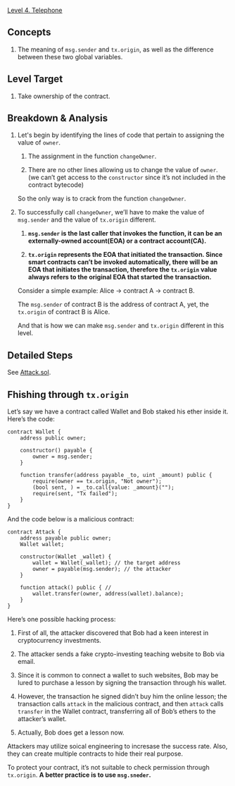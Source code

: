 [Level 4. Telephone](https://ethernaut.openzeppelin.com/level/0x2C2307bb8824a0AbBf2CC7D76d8e63374D2f8446)

## Concepts

1. The meaning of `msg.sender` and `tx.origin`, as well as the difference between these two global variables.

## Level Target

1. Take ownership of the contract.

## Breakdown & Analysis

1. Let's begin by identifying the lines of code that pertain to assigning the value of `owner`.

    1. The assignment in the function `changeOwner`.
   
    2. There are no other lines allowing us to change the value of `owner`. (we can’t get access to the `constructor` since it’s not included in the contract bytecode)
    
    So the only way is to crack from the function `changeOwner`.
    
2. To successfully call `changeOwner`, we’ll have to make the value of `msg.sender` and the value of `tx.origin` different.

    1. **`msg.sender` is the last caller that invokes the function, it can be an externally-owned account(EOA) or a contract account(CA).**
   
    2. **`tx.origin` represents the EOA that initiated the transaction. Since smart contracts can’t be invoked automatically, there will be an EOA that initiates the transaction, therefore the `tx.origin` value always refers to the original EOA that started the transaction.**
        
    Consider a simple example: Alice → contract A → contract B.
        
    The `msg.sender` of contract B is the address of contract A, yet, the `tx.origin` of contract B is Alice.
        
    And that is how we can make `msg.sender` and `tx.origin` different in this level.
        

## Detailed Steps

See [Attack.sol](https://github.com/timou0911/Ethernat-Solution-and-Explanation/blob/main/4.%20Telephone%20%E2%98%85%E2%98%86%E2%98%86%E2%98%86%E2%98%86/Attack.sol).

## Fhishing through `tx.origin`

Let’s say we have a contract called Wallet and Bob staked his ether inside it. Here’s the code:

```Solidity
contract Wallet {
    address public owner;

    constructor() payable {
        owner = msg.sender;
    }

    function transfer(address payable _to, uint _amount) public {
        require(owner == tx.origin, "Not owner");
        (bool sent, ) = _to.call{value: _amount}("");
        require(sent, "Tx failed");
    }
}
```

And the code below is a malicious contract:

```Solidity
contract Attack {
    address payable public owner;
    Wallet wallet;

    constructor(Wallet _wallet) {
        wallet = Wallet(_wallet); // the target address
        owner = payable(msg.sender); // the attacker
    }

    function attack() public { // 
        wallet.transfer(owner, address(wallet).balance);
    }
}
```

Here’s one possible hacking process:

1. First of all, the attacker discovered that Bob had a keen interest in cryptocurrency investments.

2. The attacker sends a fake crypto-investing teaching website to Bob via email.

3. Since it is common to connect a wallet to such websites, Bob may be lured to purchase a lesson by signing the transaction through his wallet.

4. However, the transaction he signed didn’t buy him the online lesson; the transaction calls `attack` in the malicious contract, and then `attack` calls `transfer` in the Wallet contract, transferring all of Bob’s ethers to the attacker’s wallet.

5. Actually, Bob does get a lesson now.

Attackers may utilize soical engineering to incresase the success rate. Also, they can create multiple contracts to hide their real purpose.

To protect your contract, it’s not suitable to check permission through `tx.origin`. **A better practice is to use `msg.sneder`.**
